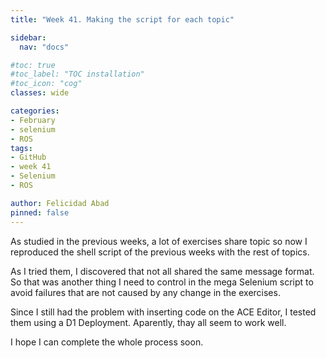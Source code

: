 ```yaml
---
title: "Week 41. Making the script for each topic"

sidebar:
  nav: "docs"

#toc: true
#toc_label: "TOC installation"
#toc_icon: "cog"
classes: wide

categories:
- February
- selenium
- ROS
tags:
- GitHub
- week 41
- Selenium
- ROS

author: Felicidad Abad
pinned: false
---
```



As studied in the previous weeks, a lot of exercises share topic so now I reproduced the shell script of the previous weeks with the rest of topics.

As I tried them, I discovered that not all shared the same message format. So that was another thing I need to control in the mega Selenium script to avoid failures that are not caused by any change in the exercises.

Since I still had the problem with inserting code on the ACE Editor, I tested them using a D1 Deployment. Aparently, thay all seem to work well.

I hope I can complete the whole process soon.
